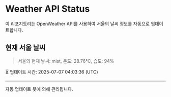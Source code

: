 
# Weather API Status

이 리포지토리는 OpenWeather API를 사용하여 서울의 날씨 정보를 자동으로 업데이트합니다.

## 현재 서울 날씨
> 서울의 현재 날씨: mist, 온도: 28.76°C, 습도: 94%

⏳ 업데이트 시간: 2025-07-07 04:03:36 (UTC)

---
자동 업데이트 봇에 의해 관리됩니다.
